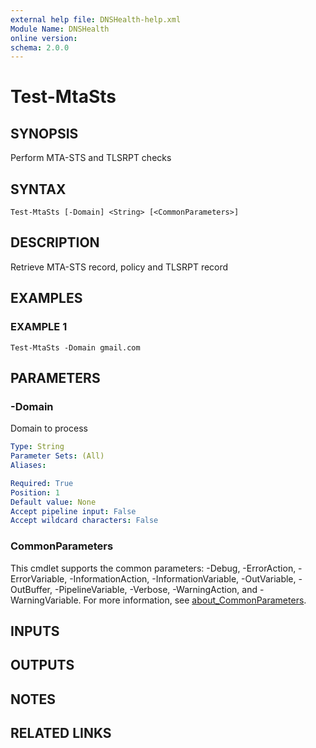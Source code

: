 ```yaml
---
external help file: DNSHealth-help.xml
Module Name: DNSHealth
online version:
schema: 2.0.0
---
```


# Test-MtaSts

## SYNOPSIS
Perform MTA-STS and TLSRPT checks

## SYNTAX

```
Test-MtaSts [-Domain] <String> [<CommonParameters>]
```

## DESCRIPTION
Retrieve MTA-STS record, policy and TLSRPT record

## EXAMPLES

### EXAMPLE 1
```
Test-MtaSts -Domain gmail.com
```

## PARAMETERS

### -Domain
Domain to process

```yaml
Type: String
Parameter Sets: (All)
Aliases:

Required: True
Position: 1
Default value: None
Accept pipeline input: False
Accept wildcard characters: False
```

### CommonParameters
This cmdlet supports the common parameters: -Debug, -ErrorAction, -ErrorVariable, -InformationAction, -InformationVariable, -OutVariable, -OutBuffer, -PipelineVariable, -Verbose, -WarningAction, and -WarningVariable. For more information, see [about_CommonParameters](http://go.microsoft.com/fwlink/?LinkID=113216).

## INPUTS

## OUTPUTS

## NOTES

## RELATED LINKS
